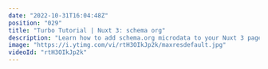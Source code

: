 ```yaml
---
date: "2022-10-31T16:04:48Z"
position: "029"
title: "Turbo Tutorial | Nuxt 3: schema org"
description: "Learn how to add schema.org microdata to your Nuxt 3 pages. \n\nFind the code for this tutorial here: https://github.com/Turbo-Tutorials/Nuxt3-turbos/tree/main/nuxt3-schema-org\n\nVisit https://turbo-tutorials.dev/tutorials/nuxt-3-schema-org/ for more info.\n\nBrowse more tutorials here: https://turbo-tutorials.dev"
image: "https://i.ytimg.com/vi/rtH3OIkJp2k/maxresdefault.jpg"
videoId: "rtH3OIkJp2k"
---
```


